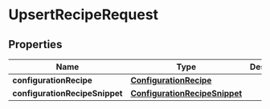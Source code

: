 

# UpsertRecipeRequest

## Properties

Name | Type | Description | Notes
------------ | ------------- | ------------- | -------------
**configurationRecipe** | [**ConfigurationRecipe**](ConfigurationRecipe.md) |  |  [optional]
**configurationRecipeSnippet** | [**ConfigurationRecipeSnippet**](ConfigurationRecipeSnippet.md) |  |  [optional]



